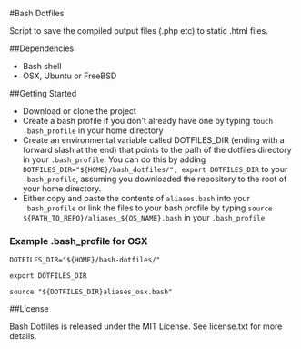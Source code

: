 #Bash Dotfiles

Script to save the compiled output files (.php etc) to static .html files.

##Dependencies

* Bash shell
* OSX, Ubuntu or FreeBSD

##Getting Started

* Download or clone the project
* Create a bash profile if you don't already have one by typing `touch .bash_profile` in your home directory
* Create an environmental variable called DOTFILES_DIR (ending with a forward slash at the end) that points to the path of the dotfiles directory in your `.bash_profile`. You can do this by adding `DOTFILES_DIR="${HOME}/bash_dotfiles/"; export DOTFILES_DIR` to your `.bash_profile`, assuming you downloaded the repository to the root of your home directory.
* Either copy and paste the contents of `aliases.bash` into your `.bash_profile` or link the files to your bash profile by typing `source ${PATH_TO_REPO}/aliases_${OS_NAME}.bash` in your `.bash_profile`

### Example .bash_profile for OSX
`DOTFILES_DIR="${HOME}/bash-dotfiles/"`

`export DOTFILES_DIR`

`source "${DOTFILES_DIR}aliases_osx.bash"`

##License

Bash Dotfiles is released under the MIT License. See license.txt for more details.